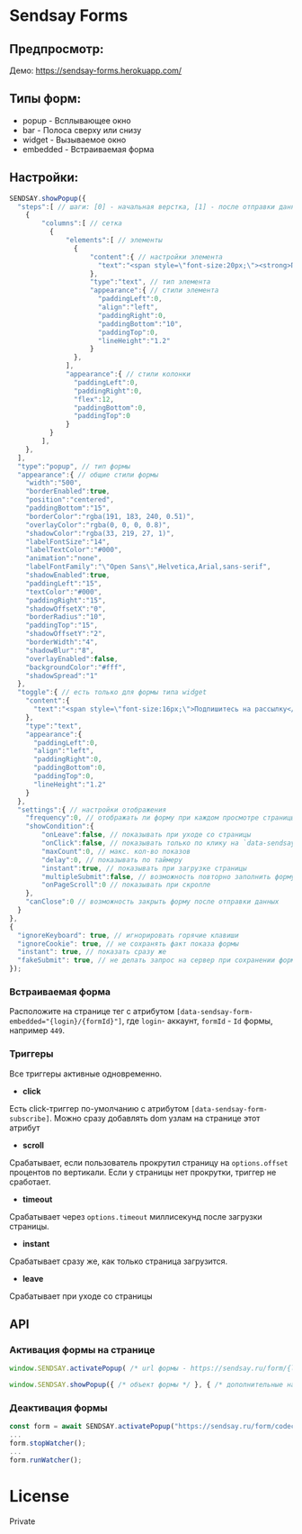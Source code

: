 Sendsay Forms
=

## Предпросмотр:
Демо: https://sendsay-forms.herokuapp.com/

## Типы форм:
 - popup - Всплывающее окно
 - bar - Полоса сверху или снизу
 - widget - Вызываемое окно
 - embedded - Встраиваемая форма

## Настройки:
```js
SENDSAY.showPopup({
  "steps":[ // шаги: [0] - начальная верстка, [1] - после отправки данных
    {
        "columns":[ // сетка
          {
              "elements":[ // элементы
                {
                    "content":{ // настройки элемента
                      "text":"<span style=\"font-size:20px;\"><strong>Подпишитесь на рассылку</strong></span>"
                    },
                    "type":"text", // тип элемента
                    "appearance":{ // стили элемента
                      "paddingLeft":0,
                      "align":"left",
                      "paddingRight":0,
                      "paddingBottom":"10",
                      "paddingTop":0,
                      "lineHeight":"1.2"
                    }
                },
              ],
              "appearance":{ // стили колонки
                "paddingLeft":0,
                "paddingRight":0,
                "flex":12,
                "paddingBottom":0,
                "paddingTop":0
              }
          }
        ],
    },
  ],
  "type":"popup", // тип формы
  "appearance":{ // общие стили формы
    "width":"500",
    "borderEnabled":true,
    "position":"centered",
    "paddingBottom":"15",
    "borderColor":"rgba(191, 183, 240, 0.51)",
    "overlayColor":"rgba(0, 0, 0, 0.8)",
    "shadowColor":"rgba(33, 219, 27, 1)",
    "labelFontSize":"14",
    "labelTextColor":"#000",
    "animation":"none",
    "labelFontFamily":"\"Open Sans\",Helvetica,Arial,sans-serif",
    "shadowEnabled":true,
    "paddingLeft":"15",
    "textColor":"#000",
    "paddingRight":"15",
    "shadowOffsetX":"0",
    "borderRadius":"10",
    "paddingTop":"15",
    "shadowOffsetY":"2",
    "borderWidth":"4",
    "shadowBlur":"8",
    "overlayEnabled":false,
    "backgroundColor":"#fff",
    "shadowSpread":"1"
  },
  "toggle":{ // есть только для формы типа widget
    "content":{
      "text":"<span style=\"font-size:16px;\">Подпишитесь на рассылку</span>"
    },
    "type":"text",
    "appearance":{
      "paddingLeft":0,
      "align":"left",
      "paddingRight":0,
      "paddingBottom":0,
      "paddingTop":0,
      "lineHeight":"1.2"
    }
  },
  "settings":{ // настройки отображения
    "frequency":0, // отображать ли форму при каждом просмотре страницы
    "showCondition":{
        "onLeave":false, // показывать при уходе со страницы
        "onClick":false, // показывать только по клику на `data-sendsay-form-subscribe`
        "maxCount":0, // макс. кол-во показов
        "delay":0, // показывать по таймеру
        "instant":true, // показывать при загрузке страницы
        "multipleSubmit":false, // возможность повторно заполнить форму
        "onPageScroll":0 // показывать при скролле
    },
    "canClose":0 // возможность закрыть форму после отправки данных
  }
},
{
  "ignoreKeyboard": true, // игнорировать горячие клавиши
  "ignoreCookie": true, // не сохранять факт показа формы
  "instant": true, // показать сразу же
  "fakeSubmit": true, // не делать запрос на сервер при сохранении формы
});
```

### Встраиваемая форма
Расположите на странице тег с атрибутом `[data-sendsay-form-embedded="{login}/{formId}"]`, где `login`- аккаунт, `formId` - `Id` формы, например `449`.

### Триггеры
Все триггеры активные одновременно.

- **click**

Есть click-триггер по-умолчанию с атрибутом `[data-sendsay-form-subscribe]`. Можно сразу добавлять dom узлам на странице этот атрибут

- **scroll**

Срабатывает, если пользователь прокрутил страницу на `options.offset` процентов по вертикали. Если у страницы нет прокрутки, триггер не сработает.

- **timeout**

Срабатывает через `options.timeout` миллисекунд после загрузки страницы.

- **instant**

Срабатывает сразу же, как только страница загрузится.

- **leave**

Срабатывает при уходе со страницы


## API

### Активация формы на странице

```js
window.SENDSAY.activatePopup( /* url формы - https://sendsay.ru/form/{login}/{id} */ ); // инициализировать форму

window.SENDSAY.showPopup({ /* объект формы */ }, { /* дополнительные настройки */ }); // показать форму подписки Sendsay
```

### Деактивация формы

```js
const form = await SENDSAY.activatePopup("https://sendsay.ru/form/codeception/445/");
...
form.stopWatcher();
...
form.runWatcher();
```

License
=
Private
